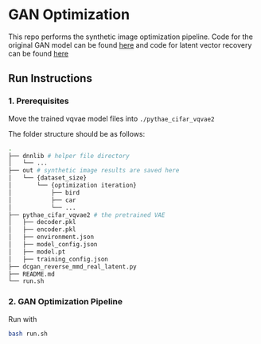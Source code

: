 # GAN Optimization
This repo performs the synthetic image optimization pipeline. Code for the original GAN model can be found [here](https://github.com/NVlabs/stylegan2-ada-pytorch) and code for latent vector recovery can be found [here](https://github.com/yxlao/reverse-gan.pytorch)

## Run Instructions
### 1. Prerequisites
Move the trained vqvae model files into `./pythae_cifar_vqvae2`

The folder structure should be as follows:
```bash
.
├── dnnlib # helper file directory
│   └── ...
├── out # synthetic image results are saved here
│   └── {dataset_size}
│       └── {optimization iteration}
│           ├── bird
│           ├── car
│           └── ...
├── pythae_cifar_vqvae2 # the pretrained VAE
│   ├── decoder.pkl
│   ├── encoder.pkl
│   ├── environment.json
│   ├── model_config.json
│   ├── model.pt
│   ├── training_config.json
├── dcgan_reverse_mmd_real_latent.py
├── README.md
└── run.sh
```

### 2. GAN Optimization Pipeline
Run with
```bash
bash run.sh
```